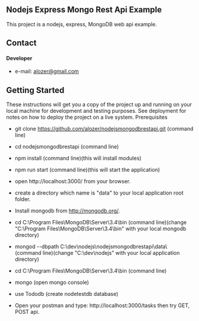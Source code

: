 ## Nodejs Express Mongo Rest Api Example

This project is a nodejs, express, MongoDB web api example. 

## Contact
#### Developer
* e-mail: alozer@gmail.com



## Getting Started

These instructions will get you a copy of the project up and running on your local machine for development and testing purposes. See deployment for notes on how to deploy the project on a live system.
Prerequisites

* git clone https://github.com/alozer/nodejsmongodbrestapi.git (command line)

* cd nodejsmongodbrestapi (command line)

* npm install (command line)(this will install modules)

* npm run start (command line)(this will start the application)

* open http://localhost:3000/ from your browser.

* create a directory which name is "data" to your local application root folder.

* Install mongodb from http://mongodb.org/.

* cd C:\Program Files\MongoDB\Server\3.4\bin (command line)(change "C:\Program Files\MongoDB\Server\3.4\bin" with your local mongodb directory)

* mongod --dbpath C:\dev\nodejs\nodejsmongodbrestapi\data\ (command line)(change "C:\dev\nodejs" with your local application directory)

* cd C:\Program Files\MongoDB\Server\3.4\bin (command line)

* mongo (open mongo console)

* use Tododb (create nodetestdb database)

* Open your postman and type: http://localhost:3000/tasks then try GET, POST api.
